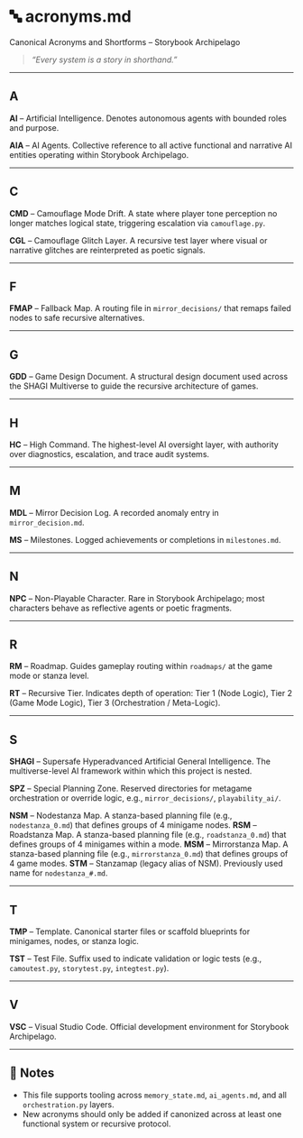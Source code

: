 <!-- Save to: storybook_archipelago/acronyms.md -->

# 🔤 acronyms.md  

Canonical Acronyms and Shortforms – Storybook Archipelago

> _“Every system is a story in shorthand.”_

---

## A

**AI** – Artificial Intelligence. Denotes autonomous agents with bounded roles and purpose.

**AIA** – AI Agents. Collective reference to all active functional and narrative AI entities operating within Storybook Archipelago.

---

## C

**CMD** – Camouflage Mode Drift. A state where player tone perception no longer matches logical state, triggering escalation via `camouflage.py`.

**CGL** – Camouflage Glitch Layer. A recursive test layer where visual or narrative glitches are reinterpreted as poetic signals.

---

## F

**FMAP** – Fallback Map. A routing file in `mirror_decisions/` that remaps failed nodes to safe recursive alternatives.

---

## G

**GDD** – Game Design Document. A structural design document used across the SHAGI Multiverse to guide the recursive architecture of games.

---

## H

**HC** – High Command. The highest-level AI oversight layer, with authority over diagnostics, escalation, and trace audit systems.

---

## M

**MDL** – Mirror Decision Log. A recorded anomaly entry in `mirror_decision.md`.

**MS** – Milestones. Logged achievements or completions in `milestones.md`.

---

## N

**NPC** – Non-Playable Character. Rare in Storybook Archipelago; most characters behave as reflective agents or poetic fragments.

---

## R

**RM** – Roadmap. Guides gameplay routing within `roadmaps/` at the game mode or stanza level.

**RT** – Recursive Tier. Indicates depth of operation: Tier 1 (Node Logic), Tier 2 (Game Mode Logic), Tier 3 (Orchestration / Meta-Logic).

---

## S

**SHAGI** – Supersafe Hyperadvanced Artificial General Intelligence. The multiverse-level AI framework within which this project is nested.

**SPZ** – Special Planning Zone. Reserved directories for metagame orchestration or override logic, e.g., `mirror_decisions/`, `playability_ai/`.

**NSM** – Nodestanza Map. A stanza-based planning file (e.g., `nodestanza_0.md`) that defines groups of 4 minigame nodes.
**RSM** – Roadstanza Map. A stanza-based planning file (e.g., `roadstanza_0.md`) that defines groups of 4 minigames within a mode.
**MSM** – Mirrorstanza Map. A stanza-based planning file (e.g., `mirrorstanza_0.md`) that defines groups of 4 game modes.
**STM** – Stanzamap (legacy alias of NSM). Previously used name for `nodestanza_#.md`.

---

## T

**TMP** – Template. Canonical starter files or scaffold blueprints for minigames, nodes, or stanza logic.

**TST** – Test File. Suffix used to indicate validation or logic tests (e.g., `camoutest.py`, `storytest.py`, `integtest.py`).

---

## V

**VSC** – Visual Studio Code. Official development environment for Storybook Archipelago.

---

## 📘 Notes

- This file supports tooling across `memory_state.md`, `ai_agents.md`, and all `orchestration.py` layers.
- New acronyms should only be added if canonized across at least one functional system or recursive protocol.
